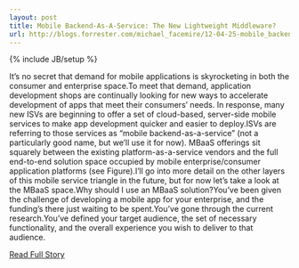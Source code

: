 ```yaml
---
layout: post
title: Mobile Backend-As-A-Service: The New Lightweight Middleware?
url: http://blogs.forrester.com/michael_facemire/12-04-25-mobile_backend_as_a_service_the_new_lightweight_middleware
---
```

{% include JB/setup %}<p>It’s no secret that demand for mobile applications is skyrocketing in both the consumer and enterprise space.To meet that demand, application development shops are continually looking for new ways to accelerate development of apps that meet their consumers’ needs. In response, many new ISVs are beginning to offer a set of cloud-based, server-side mobile services to make app development quicker and easier to deploy.ISVs are referring to those services as “mobile backend-as-a-service” (not a particularly good name, but we’ll use it for now). MBaaS offerings sit squarely between the existing platform-as-a-service vendors and the full end-to-end solution space occupied by mobile enterprise/consumer application platforms (see Figure).I’ll go into more detail on the other layers of this mobile service triangle in the future, but for now let’s take a look at the MBaaS space.Why should I use an MBaaS solution?You’ve been given the challenge of developing a mobile app for your enterprise, and the funding’s there just waiting to be spent.You’ve gone through the current research.You’ve defined your target audience, the set of necessary functionality, and the overall experience you wish to deliver to that audience.</p>
<p><a href="http://blogs.forrester.com/michael_facemire/12-04-25-mobile_backend_as_a_service_the_new_lightweight_middleware">Read Full Story</a></p>

